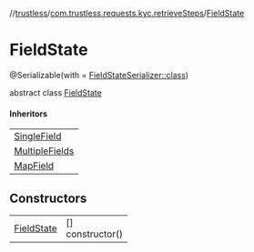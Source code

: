 //[trustless](../../../index.md)/[com.trustless.requests.kyc.retrieveSteps](../index.md)/[FieldState](index.md)

# FieldState

@Serializable(with = [FieldStateSerializer::class](../-field-state-serializer/index.md))

abstract class [FieldState](index.md)

#### Inheritors

| |
|---|
| [SingleField](../-single-field/index.md) |
| [MultipleFields](../-multiple-fields/index.md) |
| [MapField](../-map-field/index.md) |

## Constructors

| | |
|---|---|
| [FieldState](-field-state.md) | []<br>constructor() |

